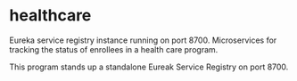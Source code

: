 # healthcare
Eureka service registry instance running on port 8700.
Microservices for tracking the status of enrollees in a health care program.

This program stands up a standalone Eureak Service Registry on port 8700.
